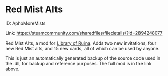 # Red Mist Alts
ID: AphoMoreMists

Link: https://steamcommunity.com/sharedfiles/filedetails/?id=2894248077

Red Mist Alts, a mod for [Library of Ruina](https://store.steampowered.com/app/1256670/Library_Of_Ruina/). Adds two new invitations, four new Red Mist alts, and 15 new cards, all of which can be used by anyone.

This is just an automatically generated backup of the source code used in the .dll, for backup and reference purposes. The full mod is in the link above.
